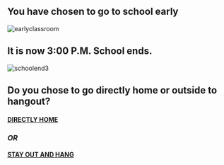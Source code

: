 ## You have chosen to go to school early
![earlyclassroom](https://cdn.cnn.com/cnnnext/dam/assets/120504054119-empty-classroom-high-school-horizontal-large-gallery.jpg)
## It is now 3:00 P.M. School ends.
![schoolend3](https://media.makeameme.org/created/finally-the-end-s8ufxz.jpg)
## Do you chose to go directly home or outside to hangout?

#### [DIRECTLY HOME](directlyhome.md)

### _OR_

#### [STAY OUT AND HANG](soah.md)
